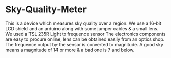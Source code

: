 # Sky-Quality-Meter
This is a device which measures sky quality over a region. We use a 16-bit LCD shield and an arduino along with some jumper cables & a small lens. We used a TSL 235R Light to frequence sensor
The electronics components are easy to procure online, lens can be obtained easily from an optics shop.
The frequence output by the sensor is converted to magnitude.
A good sky means a magnitude of 14 or more & a bad one is 7 and below.
